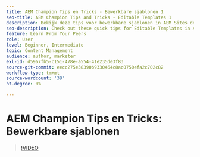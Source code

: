 ```yaml
---
title: AEM Champion Tips en Tricks - Bewerkbare sjablonen 1
seo-title: AEM Champion Tips and Tricks - Editable Templates 1
description: Bekijk deze tips voor bewerkbare sjablonen in AEM Sites door AEM Champion en expert Greg Dimeris. Probeer ze vandaag nog uit in uw exemplaar.
seo-description: Check out these quick tips for Editable Templates in AEM Sites by AEM Champion and expert, Greg Dimeris. Try them out in your instance today.
feature: Learn From Your Peers
role: User
level: Beginner, Intermediate
topic: Content Management
audience: author, marketer
exl-id: d5967fb5-c151-478e-a554-41e235de3f83
source-git-commit: eecc275e38390b9330464c8ac0750efa2c702c82
workflow-type: tm+mt
source-wordcount: '39'
ht-degree: 0%

---
```


# AEM Champion Tips en Tricks: Bewerkbare sjablonen

>[!VIDEO](https://video.tv.adobe.com/v/3409424?quality=12&learn=on)
